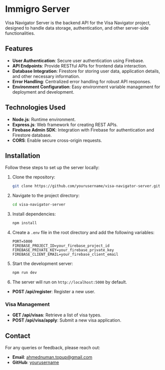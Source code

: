 # Immigro Server

Visa Navigator Server is the backend API for the Visa Navigator project, designed to handle data storage, authentication, and other server-side functionalities.

## Features

- **User Authentication**: Secure user authentication using Firebase.
- **API Endpoints**: Provide RESTful APIs for frontend data interaction.
- **Database Integration**: Firestore for storing user data, application details, and other necessary information.
- **Error Handling**: Centralized error handling for robust API responses.
- **Environment Configuration**: Easy environment variable management for deployment and development.

## Technologies Used

- **Node.js**: Runtime environment.
- **Express.js**: Web framework for creating REST APIs.
- **Firebase Admin SDK**: Integration with Firebase for authentication and Firestore database.
- **CORS**: Enable secure cross-origin requests.

## Installation

Follow these steps to set up the server locally:

1. Clone the repository:

   ```bash
   git clone https://github.com/yourusername/visa-navigator-server.git
   ```

2. Navigate to the project directory:

   ```bash
   cd visa-navigator-server
   ```

3. Install dependencies:

   ```bash
   npm install
   ```

4. Create a `.env` file in the root directory and add the following variables:

   ```env
   PORT=5000
   FIREBASE_PROJECT_ID=your_firebase_project_id
   FIREBASE_PRIVATE_KEY=your_firebase_private_key
   FIREBASE_CLIENT_EMAIL=your_firebase_client_email
   ```

5. Start the development server:

   ```bash
   npm run dev
   ```

6. The server will run on `http://localhost:5000` by default.

- **POST /api/register**: Register a new user.

### **Visa Management**

- **GET /api/visas**: Retrieve a list of visa types.
- **POST /api/visa/apply**: Submit a new visa application.

## Contact

For any queries or feedback, please reach out:

- **Email**: ahmednuman.topup@gmail.com
- **GitHub**: [yourusername](https://github.com/yourusername)
